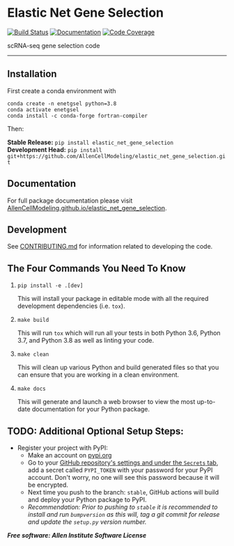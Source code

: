 # Elastic Net Gene Selection

[![Build Status](https://github.com/AllenCellModeling/elastic_net_gene_selection/workflows/Build%20Master/badge.svg)](https://github.com/AllenCellModeling/elastic_net_gene_selection/actions)
[![Documentation](https://github.com/AllenCellModeling/elastic_net_gene_selection/workflows/Documentation/badge.svg)](https://AllenCellModeling.github.io/elastic_net_gene_selection)
[![Code Coverage](https://codecov.io/gh/AllenCellModeling/elastic_net_gene_selection/branch/master/graph/badge.svg)](https://codecov.io/gh/AllenCellModeling/elastic_net_gene_selection)

scRNA-seq gene selection code

---

## Installation

First create a conda environment with
```
conda create -n enetgsel python=3.8
conda activate enetgsel
conda install -c conda-forge fortran-compiler
```

Then:

**Stable Release:** `pip install elastic_net_gene_selection`<br>
**Development Head:** `pip install git+https://github.com/AllenCellModeling/elastic_net_gene_selection.git`

## Documentation
For full package documentation please visit [AllenCellModeling.github.io/elastic_net_gene_selection](https://AllenCellModeling.github.io/elastic_net_gene_selection).

## Development
See [CONTRIBUTING.md](CONTRIBUTING.md) for information related to developing the code.

## The Four Commands You Need To Know
1. `pip install -e .[dev]`

    This will install your package in editable mode with all the required development
    dependencies (i.e. `tox`).

2. `make build`

    This will run `tox` which will run all your tests in both Python 3.6, Python 3.7,
    and Python 3.8 as well as linting your code.

3. `make clean`

    This will clean up various Python and build generated files so that you can ensure
    that you are working in a clean environment.

4. `make docs`

    This will generate and launch a web browser to view the most up-to-date
    documentation for your Python package.


## TODO: Additional Optional Setup Steps:

* Register your project with PyPI:
  * Make an account on [pypi.org](https://pypi.org)
  * Go to your [GitHub repository's settings and under the `Secrets` tab](https://github.com/AllenCellModeling/elastic_net_gene_selection/settings/secrets),
  add a secret called `PYPI_TOKEN` with your password for your PyPI account.
  Don't worry, no one will see this password because it will be encrypted.
  * Next time you push to the branch: `stable`, GitHub actions will build and deploy
  your Python package to PyPI.
  * _Recommendation: Prior to pushing to `stable` it is recommended to install and run
  `bumpversion` as this will,
  tag a git commit for release and update the `setup.py` version number._

***Free software: Allen Institute Software License***

